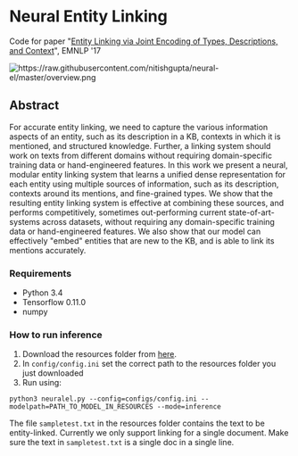 Neural Entity Linking
=====================
Code for paper
"[Entity Linking via Joint Encoding of Types, Descriptions, and Context](http://cogcomp.org/page/publication_view/817)", EMNLP '17

<img src="https://raw.githubusercontent.com/nitishgupta/neural-el/master/overview.png" alt="https://raw.githubusercontent.com/nitishgupta/neural-el/master/overview.png">

## Abstract
For accurate entity linking, we need to capture the various information aspects of an entity, such as its description in a KB, contexts in which it is mentioned, and structured knowledge. Further, a linking system should work on texts from different domains without requiring domain-specific training data or hand-engineered features.
In this work we present a neural, modular entity linking system that learns a unified dense representation for each entity using multiple sources of information, such as its description, contexts around its mentions, and fine-grained types. We show that the resulting entity linking system is effective at combining these sources, and performs competitively, sometimes out-performing current state-of-art-systems across datasets, without requiring any domain-specific training data or hand-engineered features. We also show that our model can effectively "embed" entities that are new to the KB, and is able to link its mentions accurately.

### Requirements
* Python 3.4
* Tensorflow 0.11.0
* numpy

### How to run inference
1. Download the resources folder from [here](https://drive.google.com/open?id=0Bz-t37BfgoTuSEtXOTI1SEF3VnM).
2. In `config/config.ini` set the correct path to the resources folder you just downloaded
3. Run using:
```
python3 neuralel.py --config=configs/config.ini --modelpath=PATH_TO_MODEL_IN_RESOURCES --mode=inference
```
The file `sampletest.txt` in the resources folder contains the text to be entity-linked. Currently we only support linking for a single document. Make sure the text in `sampletest.txt` is a single doc in a single line.
